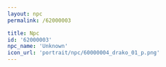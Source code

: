 ```yaml
---
layout: npc
permalink: /62000003

title: Npc
id: '62000003'
npc_name: 'Unknown'
icon_url: 'portrait/npc/60000004_drako_01_p.png'
---
```

